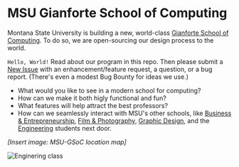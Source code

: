 # MSU Gianforte School of Computing

Montana State University is building a new, world-class [Gianforte School of Computing](https://www.cs.montana.edu/). To do so, we are open-sourcing our design process to the world.

`Hello, World!` Read about our program in this repo. Then please submit a [New Issue](https://github.com/hearvox/msu-compute/issues) with an enhancement/feature request, a question, or a bug report. (There's even a modest Bug Bounty for ideas we use.)

* What would you like to see in a modern school for computing?
* How can we make it both higly functional and fun?
* What features will help attract the best professors?
* How can we seamlessly interact with MSU's other schools, like [Business & Entrepreneurship](https://www.montana.edu/business/index.html),  [Film & Photography](https://sfp.montana.edu/), [Graphic Design](https://art.montana.edu/areas-of-study/graphic-design.html), and the [Engineering](https://coe.montana.edu/) students next door.

*[Insert image: MSU-GSoC location map]*

![Enginering class](https://www.tradelineinc.com/sites/default/files/styles/center_column/public/industry_news/97515/msu9.jpg)
